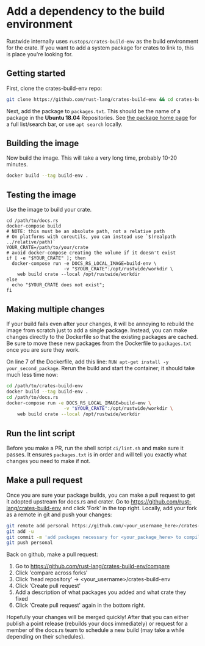 # Add a dependency to the build environment

Rustwide internally uses `rustops/crates-build-env` as the build environment for the crate. If you want to add a system package for crates to link to, this is place you're looking for.

## Getting started

First, clone the crates-build-env repo:

```sh
git clone https://github.com/rust-lang/crates-build-env && cd crates-build-env
```

Next, add the package to `packages.txt`. This should be the name of a package in the **Ubuntu 18.04** Repositories. See [the package home page](https://packages.ubuntu.com/) for a full list/search bar, or use `apt search` locally.

## Building the image

Now build the image. This will take a very long time, probably 10-20 minutes.

```sh
docker build --tag build-env .
```

## Testing the image

Use the image to build your crate.

```
cd /path/to/docs.rs
docker-compose build
# NOTE: this must be an absolute path, not a relative path
# On platforms with coreutils, you can instead use `$(realpath ../relative/path)`
YOUR_CRATE=/path/to/your/crate
# avoid docker-compose creating the volume if it doesn't exist
if [ -e "$YOUR_CRATE" ]; then
  docker-compose run -e DOCS_RS_LOCAL_IMAGE=build-env \
                     -v "$YOUR_CRATE":/opt/rustwide/workdir \
    web build crate --local /opt/rustwide/workdir
else
  echo "$YOUR_CRATE does not exist";
fi
```

## Making multiple changes

If your build fails even after your changes, it will be annoying to rebuild the image from scratch just to add a single package. Instead, you can make changes directly to the Dockerfile so that the existing packages are cached. Be sure to move these new packages from the Dockerfile to `packages.txt` once you are sure they work.

On line 7 of the Dockerfile, add this line: `RUN apt-get install -y your_second_package`.
Rerun the build and start the container; it should take much less time now:

```sh
cd /path/to/crates-build-env
docker build --tag build-env .
cd /path/to/docs.rs
docker-compose run -e DOCS_RS_LOCAL_IMAGE=build-env \
                     -v "$YOUR_CRATE":/opt/rustwide/workdir \
    web build crate --local /opt/rustwide/workdir
```

## Run the lint script

Before you make a PR, run the shell script `ci/lint.sh` and make sure it passes. It ensures `packages.txt` is in order and will tell you exactly what changes you need to make if not.

## Make a pull request

Once you are sure your package builds, you can make a pull request to get it adopted upstream for docs.rs and crater. Go to https://github.com/rust-lang/crates-build-env and click 'Fork' in the top right. Locally, add your fork as a remote in git and push your changes:

```sh
git remote add personal https://github.com/<your_username_here>/crates-build-env
git add -u
git commit -m 'add packages necessary for <your_package_here> to compile'
git push personal
```

Back on github, make a pull request:

1. Go to https://github.com/rust-lang/crates-build-env/compare
2. Click 'compare across forks'
3. Click 'head repository' -> <your_username>/crates-build-env
4. Click 'Create pull request'
5. Add a description of what packages you added and what crate they fixed
6. Click 'Create pull request' again in the bottom right.

Hopefully your changes will be merged quickly! After that you can either publish a point release (rebuilds your docs immediately) or request for a member of the docs.rs team to schedule a new build (may take a while depending on their schedules).
